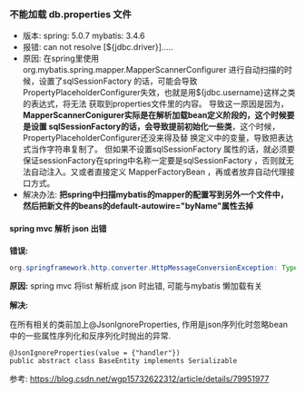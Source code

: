 ### 不能加载 db.properties 文件

- 版本: spring: 5.0.7 mybatis: 3.4.6
- 报错: can not resolve [${jdbc.driver}].....
- 原因: 在spring里使用org.mybatis.spring.mapper.MapperScannerConfigurer  进行自动扫描的时候，设置了sqlSessionFactory  的话，可能会导致PropertyPlaceholderConfigurer失效，也就是用${jdbc.username}这样之类的表达式，将无法 获取到properties文件里的内容。  导致这一原因是因为，**MapperScannerConigurer实际是在解析加载bean定义阶段的，这个时候要是设置  sqlSessionFactory的话，会导致提前初始化一些类**，这个时候，PropertyPlaceholderConfigurer还没来得及替 换定义中的变量，导致把表达式当作字符串复制了。 但如果不设置sqlSessionFactory  属性的话，就必须要保证sessionFactory在spring中名称一定要是sqlSessionFactory  ，否则就无法自动注入。又或者直接定义 MapperFactoryBean ，再或者放弃自动代理接口方式。  
- 解决办法: **把spring中扫描mybatis的mapper的配置写到另外一个文件中，然后把新文件的beans的default-autowire="byName"属性去掉**

#### spring mvc 解析 json 出错

**错误:** 

```java
org.springframework.http.converter.HttpMessageConversionException: Type definition error: [simple type, class org.apache.ibatis.executor.loader.javassist.JavassistProxyFactory$EnhancedResultObjectProxyImpl]; nested exception is com.fasterxml.jackson.databind.exc.InvalidDefinitionException: No serializer found for class org.apache.ibatis.executor.loader.javassist.JavassistProxyFactory$EnhancedResultObjectProxyImpl and no properties discovered to create BeanSerializer (to avoid exception, disable SerializationFeature.FAIL_ON_EMPTY_BEANS) (through reference chain: java.util.ArrayList[0]->com.beyond.entity.Book_$$_jvstcf3_0["handler"])
```

**原因:** spring mvc 将list 解析成 json 时出错, 可能与mybatis 懒加载有关

**解决:** 

在所有相关的类前加上@JsonIgnoreProperties, 作用是json序列化时忽略bean中的一些属性序列化和反序列化时抛出的异常.

```
@JsonIgnoreProperties(value = {"handler"})
public abstract class BaseEntity implements Serializable
```

参考: https://blog.csdn.net/wgp15732622312/article/details/79951977